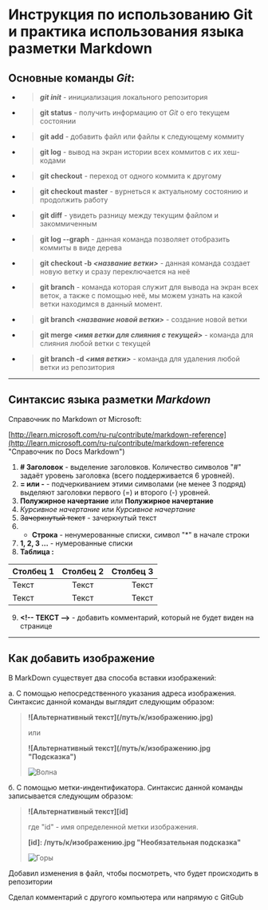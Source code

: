 # Инструкция по использованию Git и практика использования языка разметки Markdown

## Основные команды *Git*:

* >***git init*** - инициализация локального репозитория
* >**git status** - получить информацию от *Git* о его текущем состоянии
* >**git add** - добавить файл или файлы к следующему коммиту
* >**git log** - вывод на экран истории всех коммитов с их хеш-кодами
* >**git checkout** - переход от одного коммита к другому
* >**git checkout master** - вурнеться к актуальному состоянию и продолжить работу
* >**git diff** - увидеть разницу между текущим файлом и закоммиченным
* >**git log --graph** - данная команда позволяет отобразить коммиты в виде дерева
* >**git checkout -b *<название ветки>*** - данная команда создает новую ветку и сразу переключается на неё
* >**git branch** - команда которая служит для вывода на экран всех веток, а также с помощью неё, мы можем узнать на какой ветки находимся в данный момент.
* >**git branch *<название новой ветки>*** - создание новой ветки
* >**git merge *<имя ветки для слияния с текущей>*** - команда для слияния любой ветки с текущей
* >**git branch -d *<имя ветки>*** - команда для удаления любой ветки из репозитория

---

## Синтаксис языка разметки *Markdown*

Справочник по  Markdown от Microsoft:

[http://learn.microsoft.com/ru-ru/contribute/markdown-reference](http://learn.microsoft.com/ru-ru/contribute/markdown-reference "Справочник по Docs Markdown")

1. **# Заголовок** - выделение заголовков. Количество символов "#" задаёт уровень заголовка (всего поддерживается 6 уровней).
1. **= или -** - подчеркиванием этими символами (не менее 3 подряд) выделяют заголовки первого (=) и второго (-) уровней.
1. **Полужирное начертание** или __Полужирное начертание__
1. *Курсивное начертание* или _Курсивное начертание_
1. ~~Зачеркнутый текст~~ - зачеркнутый текст
1. * **Строка** - ненумерованные списки, символ "*" в начале строки
1. **1, 2, 3 ...** - нумерованные списки
1. **Таблица :** 

Столбец 1|Столбец 2|Столбец 3
-|:-:|-:
|Текст|Текст|Текст
|Текст|Текст|Текст

9. **\<!-- ТЕКСТ -->** - добавить комментарий, который не будет виден на странице

  ---

## Как добавить изображение

В MarkDown существует два способа вставки изображений:

а. С помощью непосредственного указания адреса изображения. Синтаксис данной команды выглядит следующим образом:
> **!\[Альтернативный текст](/путь/к/изображению.jpg)**
>
> или
>
>**!\[Альтернативный текст](/путь/к/изображению.jpg "Подсказка")**
>
> ![Волна](/img/wave.jpg "Я волна, новая волна!")

б. С помощью метки-индентификатора. Синтаксис данной команды записывается следующим образом:
> **!\[Альтернативный текст][id]**
>
> где "id" - имя определенной метки изображения.
>
>**\[id]: /путь/к/изображению.jpg "Необязательная подсказка"**
>
> ![Горы][mountains]

[mountains]: /img/mountains.jpg "Горы"

Добавил изменения в файл, чтобы посмотреть, что будет происходить в репозитории

Сделал комментарий с другого компьютера или напрямую с GitGub
